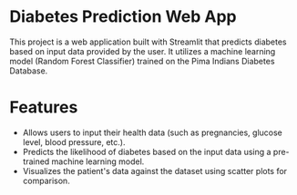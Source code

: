 # Diabetes Prediction Web App

This project is a web application built with Streamlit that predicts diabetes based on input data provided by the user. It utilizes a machine learning model (Random Forest Classifier) trained on the Pima Indians Diabetes Database.

# Features

- Allows users to input their health data (such as pregnancies, glucose level, blood pressure, etc.).
- Predicts the likelihood of diabetes based on the input data using a pre-trained machine learning model.
- Visualizes the patient's data against the dataset using scatter plots for comparison.
